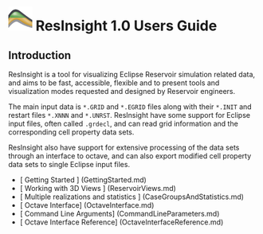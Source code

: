 # ![](images/AppLogo48x48.png) ResInsight 1.0 Users Guide 

## Introduction

ResInsight is a tool for visualizing Eclipse Reservoir simulation related data, and aims to be 
fast, accessible, flexible and to present tools and visualization modes requested and designed by 
Reservoir engineers.

The main input data is
`*.GRID` and `*.EGRID` files along with their `*.INIT` and restart files `*.XNNN` and `*.UNRST`. 
ResInsight have some support for Eclipse input files, often called `.grdecl`, and can read grid 
information and the corresponding cell property data sets.

ResInsight also have support for extensive processing of the data sets through an interface to octave, and 
can also export modified cell property data sets to single Eclipse input files.

- [ Getting Started ]            (GettingStarted.md)
- [ Working with 3D Views ] (ReservoirViews.md)
- [ Multiple realizations and statistics ] (CaseGroupsAndStatistics.md)
- [ Octave Interface]            (OctaveInterface.md)
- [ Command Line Arguments]      (CommandLineParameters.md)
- [ Octave Interface Reference]  (OctaveInterfaceReference.md)

